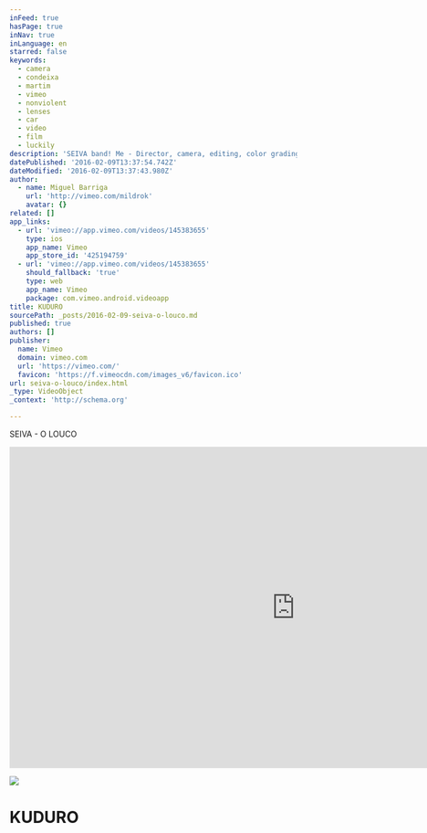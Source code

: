```yaml
---
inFeed: true
hasPage: true
inNav: true
inLanguage: en
starred: false
keywords:
  - camera
  - condeixa
  - martim
  - vimeo
  - nonviolent
  - lenses
  - car
  - video
  - film
  - luckily
description: 'SEIVA band! Me - Director, camera, editing, color grading. Martim Condeixa: Camera'
datePublished: '2016-02-09T13:37:54.742Z'
dateModified: '2016-02-09T13:37:43.980Z'
author:
  - name: Miguel Barriga
    url: 'http://vimeo.com/mildrok'
    avatar: {}
related: []
app_links:
  - url: 'vimeo://app.vimeo.com/videos/145383655'
    type: ios
    app_name: Vimeo
    app_store_id: '425194759'
  - url: 'vimeo://app.vimeo.com/videos/145383655'
    should_fallback: 'true'
    type: web
    app_name: Vimeo
    package: com.vimeo.android.videoapp
title: KUDURO
sourcePath: _posts/2016-02-09-seiva-o-louco.md
published: true
authors: []
publisher:
  name: Vimeo
  domain: vimeo.com
  url: 'https://vimeo.com/'
  favicon: 'https://f.vimeocdn.com/images_v6/favicon.ico'
url: seiva-o-louco/index.html
_type: VideoObject
_context: 'http://schema.org'

---
```

SEIVA - O LOUCO

<iframe src="https://cdn.embedly.com/widgets/media.html?src=https%3A%2F%2Fplayer.vimeo.com%2Fvideo%2F145383655&amp;url=https%3A%2F%2Fvimeo.com%2F145383655&amp;image=http%3A%2F%2Fi.vimeocdn.com%2Fvideo%2F543512553_1280.jpg&amp;key=b7d04c9b404c499eba89ee7072e1c4f7&amp;type=text%2Fhtml&amp;schema=vimeo" width="1000" height="563" scrolling="no" frameborder="0" allowfullscreen="allowfullscreen" style=""></iframe>

![](https://the-grid-user-content.s3-us-west-2.amazonaws.com/e892a17a-400e-44ed-af35-f33f517f0bfc.png)

# KUDURO